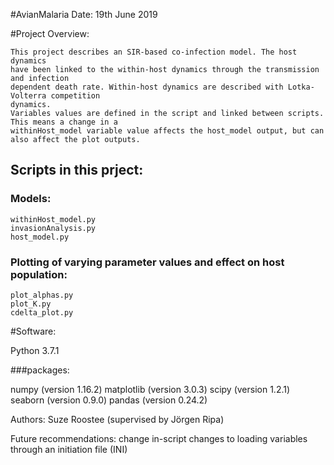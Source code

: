 #AvianMalaria
Date: 19th June 2019

#Project Overview:

	This project describes an SIR-based co-infection model. The host dynamics 
	have been linked to the within-host dynamics through the transmission and infection
	dependent death rate. Within-host dynamics are described with Lotka-Volterra competition
	dynamics. 
	Variables values are defined in the script and linked between scripts. This means a change in a
 	withinHost_model variable value affects the host_model output, but can also affect the plot outputs.

## Scripts in this prject:

### Models:
	withinHost_model.py
	invasionAnalysis.py
	host_model.py
		
### Plotting of varying parameter values and effect on host population:
	plot_alphas.py
	plot_K.py
	cdelta_plot.py


#Software:

Python 3.7.1

###packages: 
 
numpy (version 1.16.2)
matplotlib (version 3.0.3)
scipy (version 1.2.1)
seaborn (version 0.9.0)
pandas (version 0.24.2)

Authors:
	Suze Roostee (supervised by Jörgen Ripa)

Future recommendations:
	change in-script changes to loading variables through an initiation file (INI)
